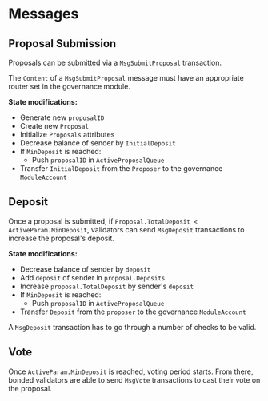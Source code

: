 <!--
order: 3
-->

# Messages

## Proposal Submission

Proposals can be submitted via a `MsgSubmitProposal`
transaction.

The `Content` of a `MsgSubmitProposal` message must have an appropriate router
set in the governance module.

**State modifications:**

- Generate new `proposalID`
- Create new `Proposal`
- Initialize `Proposals` attributes
- Decrease balance of sender by `InitialDeposit`
- If `MinDeposit` is reached:
    - Push `proposalID` in `ActiveProposalQueue`
- Transfer `InitialDeposit` from the `Proposer` to the governance `ModuleAccount`

## Deposit

Once a proposal is submitted, if
`Proposal.TotalDeposit < ActiveParam.MinDeposit`, validators can send
`MsgDeposit` transactions to increase the proposal's deposit.

**State modifications:**

- Decrease balance of sender by `deposit`
- Add `deposit` of sender in `proposal.Deposits`
- Increase `proposal.TotalDeposit` by sender's `deposit`
- If `MinDeposit` is reached:
    - Push `proposalID` in `ActiveProposalQueue`
- Transfer `Deposit` from the `proposer` to the governance `ModuleAccount`

A `MsgDeposit` transaction has to go through a number of checks to be valid.

## Vote

Once `ActiveParam.MinDeposit` is reached, voting period starts. From there,
bonded validators are able to send `MsgVote` transactions to cast their
vote on the proposal.